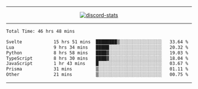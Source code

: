 <a href="https://www.github.com/ripavoid" target="_blank" rel="noreferrer">

-------

<div align='center'>
    <a href='https://discordapp.com/users/825178146797518881'>
        <img align='center' alt='discord-stats' src='https://api.discord-status.me/825178146797518881?nitro&boost=4&gradient=%231e0b1a%2C%23000000%2C%23000000%2C%23160316'></img>
    </a>
</div>

-------

<!--START_SECTION:waka-->

```txt
Total Time: 46 hrs 48 mins

Svelte            15 hrs 51 mins  ████████▒░░░░░░░░░░░░░░░░   33.64 %
Lua               9 hrs 34 mins   █████░░░░░░░░░░░░░░░░░░░░   20.32 %
Python            8 hrs 58 mins   ████▓░░░░░░░░░░░░░░░░░░░░   19.03 %
TypeScript        8 hrs 30 mins   ████▓░░░░░░░░░░░░░░░░░░░░   18.04 %
JavaScript        1 hr 43 mins    █░░░░░░░░░░░░░░░░░░░░░░░░   03.67 %
Prisma            31 mins         ▒░░░░░░░░░░░░░░░░░░░░░░░░   01.11 %
Other             21 mins         ▒░░░░░░░░░░░░░░░░░░░░░░░░   00.75 %
```

<!--END_SECTION:waka-->

-------
